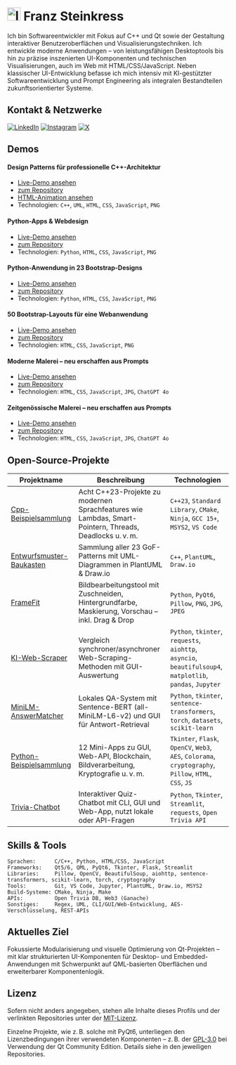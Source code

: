 <!-- Profil-README für https://github.com/franzsteinkress -->

# <img src="https://raw.githubusercontent.com/franzsteinkress/franzsteinkress/main/resources/fs.ico" width="30" alt="Icon" /> Franz Steinkress

Ich bin Softwareentwickler mit Fokus auf C++ und Qt sowie der Gestaltung interaktiver Benutzeroberflächen und Visualisierungstechniken.
Ich entwickle moderne Anwendungen – von leistungsfähigen Desktoptools bis hin zu präzise inszenierten UI-Komponenten und technischen Visualisierungen, auch im Web mit HTML/CSS/JavaScript.
Neben klassischer UI-Entwicklung befasse ich mich intensiv mit KI-gestützter Softwareentwicklung und Prompt Engineering als integralen Bestandteilen zukunftsorientierter Systeme.

## Kontakt & Netzwerke

[![LinkedIn](https://img.shields.io/badge/LinkedIn-0077B5?logo=linkedin&logoColor=white)](https://www.linkedin.com/in/franzsteinkress)  [![Instagram](https://img.shields.io/badge/Instagram-E4405F?logo=instagram&logoColor=white)](https://www.instagram.com/franzsteinkress)  [![X](https://img.shields.io/badge/X-000000?logo=twitter&logoColor=white)](https://x.com/franzsteinkress)

## Demos

#### Design Patterns für professionelle C++-Architektur
* [Live-Demo ansehen](https://franzsteinkress.github.io/Entwurfsmuster-Baukasten/html-visuals/index.html)
* [zum Repository](https://github.com/franzsteinkress/Entwurfsmuster-Baukasten)
* [HTML-Animation ansehen](https://franzsteinkress.github.io/Entwurfsmuster-Baukasten/html-visuals/proxy/index.html)
* Technologien: `C++`, `UML`, `HTML`, `CSS`, `JavaScript`, `PNG`

#### Python-Apps & Webdesign
* [Live-Demo ansehen](https://github.com/franzsteinkress/Python-Beispielsammlung/Vorschau/html-visuals/index.html) 
* [zum Repository](https://github.com/franzsteinkress/Python-Beispielsammlung)
* Technologien: `Python`, `HTML`, `CSS`, `JavaScript`, `PNG`

#### Python-Anwendung in 23 Bootstrap-Designs
* [Live-Demo ansehen](https://franzsteinkress.github.io/LizenzprueferUI/html-visuals/index.html)
* [zum Repository](https://github.com/franzsteinkress/LizenzprueferUI)
* Technologien: `Python`, `HTML`, `CSS`, `JavaScript`, `PNG`

#### 50 Bootstrap-Layouts für eine Webanwendung
* [Live-Demo ansehen](https://franzsteinkress.github.io/Design-Reise/html-visuals/index.html)
* [zum Repository](https://github.com/franzsteinkress/Design-Reise)
* Technologien: `HTML`, `CSS`, `JavaScript`, `PNG`

#### Moderne Malerei – neu erschaffen aus Prompts
* [Live-Demo ansehen](https://franzsteinkress.github.io/Malereistile/Moderne-Malerei/html-visuals/index.html)
* [zum Repository](https://github.com/franzsteinkress/Malereistile)
* Technologien: `HTML`, `CSS`, `JavaScript`, `JPG`, `ChatGPT 4o`

#### Zeitgenössische Malerei – neu erschaffen aus Prompts
* [Live-Demo ansehen](https://franzsteinkress.github.io/Malereistile/Zeitgenoessische-Malerei/html-visuals/index.html)
* [zum Repository](https://github.com/franzsteinkress/Malereistile)
* Technologien: `HTML`, `CSS`, `JavaScript`, `JPG`, `ChatGPT 4o`

## Open-Source-Projekte

| Projektname | Beschreibung | Technologien |
|-------------|--------------|--------------|
| [Cpp-Beispielsammlung](https://github.com/franzsteinkress/Cpp-Beispielsammlung) | Acht C++23-Projekte zu modernen Sprachfeatures wie Lambdas, Smart-Pointern, Threads, Deadlocks u. v. m. | `C++23`, `Standard Library`, `CMake`, `Ninja`, `GCC 15+`, `MSYS2`, `VS Code` |
| [Entwurfsmuster-Baukasten](https://github.com/franzsteinkress/Entwurfsmuster-Baukasten) | Sammlung aller 23 GoF-Patterns mit UML-Diagrammen in PlantUML & Draw.io | `C++`, `PlantUML`, `Draw.io` |
| [FrameFit](https://github.com/franzsteinkress/FrameFit) | Bildbearbeitungstool mit Zuschneiden, Hintergrundfarbe, Maskierung, Vorschau – inkl. Drag & Drop | `Python`, `PyQt6`, `Pillow`, `PNG`, `JPG`, `JPEG` |
| [KI-Web-Scraper](https://github.com/franzsteinkress/KI-Web-Scraper) | Vergleich synchroner/asynchroner Web-Scraping-Methoden mit GUI-Auswertung | `Python`, `tkinter`, `requests`, `aiohttp`, `asyncio`, `beautifulsoup4`, `matplotlib`, `pandas`, `Jupyter` |
| [MiniLM-AnswerMatcher](https://github.com/franzsteinkress/MiniLM-AnswerMatcher) | Lokales QA-System mit Sentence-BERT (all-MiniLM-L6-v2) und GUI für Antwort-Retrieval | `Python`, `tkinter`, `sentence-transformers`, `torch`, `datasets`, `scikit-learn` |
| [Python-Beispielsammlung](https://github.com/franzsteinkress/Python-Beispielsammlung) | 12 Mini-Apps zu GUI, Web-API, Blockchain, Bildverarbeitung, Kryptografie u. v. m. | `Tkinter`, `Flask`, `OpenCV`, `Web3`, `AES`, `Colorama`, `cryptography`, `Pillow`, `HTML`, `CSS`, `JS` |
| [Trivia-Chatbot](https://github.com/franzsteinkress/Trivia-Chatbot) | Interaktiver Quiz-Chatbot mit CLI, GUI und Web-App, nutzt lokale oder API-Fragen | `Python`, `Tkinter`, `Streamlit`, `requests`, `Open Trivia API` |

## Skills & Tools

```text
Sprachen:      C/C++, Python, HTML/CSS, JavaScript
Frameworks:    Qt5/6, QML, PyQt6, Tkinter, Flask, Streamlit
Libraries:     Pillow, OpenCV, BeautifulSoup, aiohttp, sentence-transformers, scikit-learn, torch, cryptography
Tools:         Git, VS Code, Jupyter, PlantUML, Draw.io, MSYS2
Build-Systeme: CMake, Ninja, Make
APIs:          Open Trivia DB, Web3 (Ganache)
Sonstiges:     Regex, UML, CLI/GUI/Web-Entwicklung, AES-Verschlüsselung, REST-APIs
```

## Aktuelles Ziel

Fokussierte Modularisierung und visuelle Optimierung von Qt-Projekten – mit klar strukturierten UI-Komponenten für Desktop- und Embedded-Anwendungen mit Schwerpunkt auf QML-basierten Oberflächen und erweiterbarer Komponentenlogik.

## Lizenz

Sofern nicht anders angegeben, stehen alle Inhalte dieses Profils und der verlinkten Repositories unter der [MIT-Lizenz](https://opensource.org/licenses/MIT).

Einzelne Projekte, wie z. B. solche mit PyQt6, unterliegen den Lizenzbedingungen ihrer verwendeten Komponenten – z. B. der [GPL-3.0](https://www.gnu.org/licenses/gpl-3.0.html) bei Verwendung der Qt Community Edition. Details siehe in den jeweiligen Repositories.
